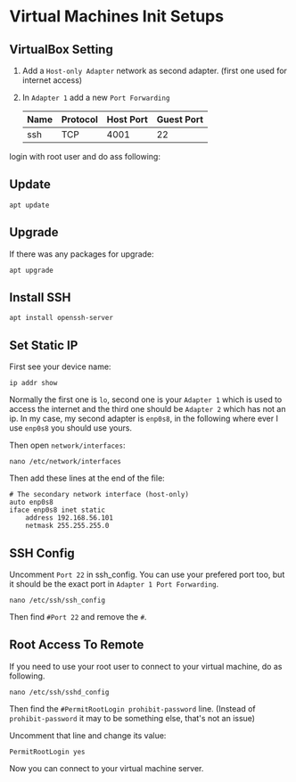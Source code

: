 # Virtual Machines Init Setups

## VirtualBox Setting
1) Add a `Host-only Adapter` network as second adapter. (first one used for internet access)
2) In `Adapter 1` add a new `Port Forwarding`

    | Name | Protocol | Host Port | Guest Port |
    | ---- | -------- | --------- | ---------- |
    | ssh  |TCP       | 4001      | 22         |


login with root user and do ass following:

## Update
    apt update

## Upgrade
If there was any packages for upgrade:

    apt upgrade

## Install SSH

    apt install openssh-server

## Set Static IP
First see your device name:

    ip addr show
Normally the first one is `lo`, second one is your `Adapter 1` which is used to access the internet and the third one should be `Adapter 2` which has not an ip. In my case, my second adapter is `enp0s8`, in the following where ever I use `enp0s8` you should use yours.

Then open `network/interfaces`:

    nano /etc/network/interfaces
Then add these lines at the end of the file:

    # The secondary network interface (host-only)
    auto enp0s8
    iface enp0s8 inet static
        address 192.168.56.101
        netmask 255.255.255.0

## SSH Config
Uncomment `Port 22` in ssh_config. You can use your prefered port too, but it should be the exact port in `Adapter 1 Port Forwarding`.

    nano /etc/ssh/ssh_config

Then find `#Port 22` and remove the `#`.

## Root Access To Remote
If you need to use your root user to connect to your virtual machine, do as following.

    nano /etc/ssh/sshd_config

Then find the `#PermitRootLogin prohibit-password` line. (Instead of `prohibit-password` it may to be something else, that's not an issue)

Uncomment that line and change its value:

    PermitRootLogin yes

Now you can connect to your virtual machine server.
 
